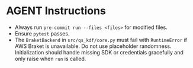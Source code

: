 # AGENT Instructions

- Always run `pre-commit run --files <files>` for modified files.
- Ensure `pytest` passes.
- The `BraketBackend` in `src/qs_kdf/core.py` must fail with `RuntimeError`
  if AWS Braket is unavailable. Do not use placeholder randomness.
  Initialization should handle missing SDK or credentials gracefully and
  only raise when ``run`` is called.
